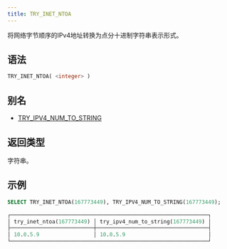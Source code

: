 ```yaml
---
title: TRY_INET_NTOA
---
```


将网络字节顺序的IPv4地址转换为点分十进制字符串表示形式。

## 语法

```sql
TRY_INET_NTOA( <integer> )
```

## 别名

- [TRY_IPV4_NUM_TO_STRING](try-ipv4-num-to-string.md)

## 返回类型

字符串。

## 示例

```sql
SELECT TRY_INET_NTOA(167773449), TRY_IPV4_NUM_TO_STRING(167773449);

┌──────────────────────────────────────────────────────────────┐
│ try_inet_ntoa(167773449) │ try_ipv4_num_to_string(167773449) │
├──────────────────────────┼───────────────────────────────────┤
│ 10.0.5.9                 │ 10.0.5.9                          │
└──────────────────────────────────────────────────────────────┘
```